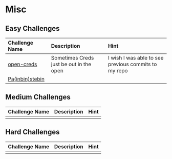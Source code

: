 # Misc

## Easy Challenges
| Challenge Name  | Description | Hint
|:-- | :-- | :---
| [open-creds](open-creds)| Sometimes Creds just be out in the open | I wish I was able to see previous commits to my repo 
| [Pa(inbin)stebin](painbin)| |


## Medium Challenges
| Challenge Name  | Description | Hint
|:-- | :-- | :---
| | | 


## Hard Challenges
| Challenge Name  | Description | Hint
|:-- | :-- | :---
| | | 
